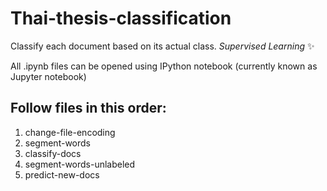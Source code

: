 # Thai-thesis-classification
Classify each document based on its actual class. _Supervised Learning_ :sparkles: 

All .ipynb files can be opened using IPython notebook (currently known as Jupyter notebook)

## Follow files in this order:
 1. change-file-encoding
 2. segment-words
 3. classify-docs
 4. segment-words-unlabeled
 5. predict-new-docs
